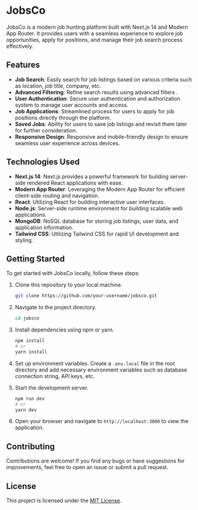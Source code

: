 # JobsCo

JobsCo is a modern job hunting platform built with Next.js 14 and Modern App Router. It provides users with a seamless experience to explore job opportunities, apply for positions, and manage their job search process effectively.

## Features

- **Job Search**: Easily search for job listings based on various criteria such as location, job title, company, etc.
- **Advanced Filtering**: Refine search results using advanced filters .
- **User Authentication**: Secure user authentication and authorization system to manage user accounts and access.
- **Job Applications**: Streamlined process for users to apply for job positions directly through the platform.
- **Saved Jobs**: Ability for users to save job listings and revisit them later for further consideration.
- **Responsive Design**: Responsive and mobile-friendly design to ensure seamless user experience across devices.

## Technologies Used

- **Next.js 14**: Next.js provides a powerful framework for building server-side rendered React applications with ease.
- **Modern App Router**: Leveraging the Modern App Router for efficient client-side routing and navigation.
- **React**: Utilizing React for building interactive user interfaces.
- **Node.js**: Server-side runtime environment for building scalable web applications.
- **MongoDB**: NoSQL database for storing job listings, user data, and application information.
- **Tailwind CSS**: Utilizing Tailwind CSS for rapid UI development and styling.

## Getting Started

To get started with JobsCo locally, follow these steps:

1. Clone this repository to your local machine.
   ```bash
   git clone https://github.com/your-username/jobsco.git
   ```

2. Navigate to the project directory.
   ```bash
   cd jobsco
   ```

3. Install dependencies using npm or yarn.
   ```bash
   npm install
   # or
   yarn install
   ```

4. Set up environment variables. Create a `.env.local` file in the root directory and add necessary environment variables such as database connection string, API keys, etc.

5. Start the development server.
   ```bash
   npm run dev
   # or
   yarn dev
   ```

6. Open your browser and navigate to `http://localhost:3000` to view the application.

## Contributing

Contributions are welcome! If you find any bugs or have suggestions for improvements, feel free to open an issue or submit a pull request.

## License

This project is licensed under the [MIT License](LICENSE).

